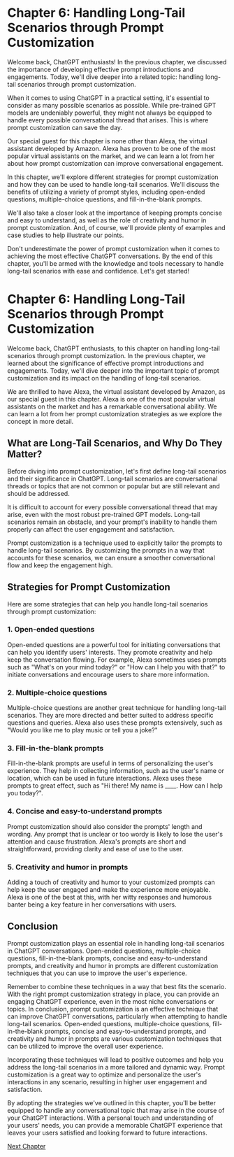 # Chapter 6: Handling Long-Tail Scenarios through Prompt Customization

Welcome back, ChatGPT enthusiasts! In the previous chapter, we discussed the importance of developing effective prompt introductions and engagements. Today, we'll dive deeper into a related topic: handling long-tail scenarios through prompt customization.

When it comes to using ChatGPT in a practical setting, it's essential to consider as many possible scenarios as possible. While pre-trained GPT models are undeniably powerful, they might not always be equipped to handle every possible conversational thread that arises. This is where prompt customization can save the day.

Our special guest for this chapter is none other than Alexa, the virtual assistant developed by Amazon. Alexa has proven to be one of the most popular virtual assistants on the market, and we can learn a lot from her about how prompt customization can improve conversational engagement.

In this chapter, we'll explore different strategies for prompt customization and how they can be used to handle long-tail scenarios. We'll discuss the benefits of utilizing a variety of prompt styles, including open-ended questions, multiple-choice questions, and fill-in-the-blank prompts.

We'll also take a closer look at the importance of keeping prompts concise and easy to understand, as well as the role of creativity and humor in prompt customization. And, of course, we'll provide plenty of examples and case studies to help illustrate our points.

Don't underestimate the power of prompt customization when it comes to achieving the most effective ChatGPT conversations. By the end of this chapter, you'll be armed with the knowledge and tools necessary to handle long-tail scenarios with ease and confidence. Let's get started!
# Chapter 6: Handling Long-Tail Scenarios through Prompt Customization

Welcome back, ChatGPT enthusiasts, to this chapter on handling long-tail scenarios through prompt customization. In the previous chapter, we learned about the significance of effective prompt introductions and engagements. Today, we'll dive deeper into the important topic of prompt customization and its impact on the handling of long-tail scenarios.

We are thrilled to have Alexa, the virtual assistant developed by Amazon, as our special guest in this chapter. Alexa is one of the most popular virtual assistants on the market and has a remarkable conversational ability. We can learn a lot from her prompt customization strategies as we explore the concept in more detail.

## What are Long-Tail Scenarios, and Why Do They Matter?

Before diving into prompt customization, let's first define long-tail scenarios and their significance in ChatGPT. Long-tail scenarios are conversational threads or topics that are not common or popular but are still relevant and should be addressed. 

It is difficult to account for every possible conversational thread that may arise, even with the most robust pre-trained GPT models. Long-tail scenarios remain an obstacle, and your prompt's inability to handle them properly can affect the user engagement and satisfaction. 

Prompt customization is a technique used to explicitly tailor the prompts to handle long-tail scenarios. By customizing the prompts in a way that accounts for these scenarios, we can ensure a smoother conversational flow and keep the engagement high.

## Strategies for Prompt Customization

Here are some strategies that can help you handle long-tail scenarios through prompt customization:

### 1. Open-ended questions

Open-ended questions are a powerful tool for initiating conversations that can help you identify users' interests. They promote creativity and help keep the conversation flowing. For example, Alexa sometimes uses prompts such as "What's on your mind today?" or "How can I help you with that?" to initiate conversations and encourage users to share more information.

### 2. Multiple-choice questions

Multiple-choice questions are another great technique for handling long-tail scenarios. They are more directed and better suited to address specific questions and queries. Alexa also uses these prompts extensively, such as "Would you like me to play music or tell you a joke?"

### 3. Fill-in-the-blank prompts

Fill-in-the-blank prompts are useful in terms of personalizing the user's experience. They help in collecting information, such as the user's name or location, which can be used in future interactions. Alexa uses these prompts to great effect, such as "Hi there! My name is ____. How can I help you today?".

### 4. Concise and easy-to-understand prompts

Prompt customization should also consider the prompts' length and wording. Any prompt that is unclear or too wordy is likely to lose the user's attention and cause frustration. Alexa's prompts are short and straightforward, providing clarity and ease of use to the user.

### 5. Creativity and humor in prompts

Adding a touch of creativity and humor to your customized prompts can help keep the user engaged and make the experience more enjoyable. Alexa is one of the best at this, with her witty responses and humorous banter being a key feature in her conversations with users.

## Conclusion

Prompt customization plays an essential role in handling long-tail scenarios in ChatGPT conversations. Open-ended questions, multiple-choice questions, fill-in-the-blank prompts, concise and easy-to-understand prompts, and creativity and humor in prompts are different customization techniques that you can use to improve the user's experience. 

Remember to combine these techniques in a way that best fits the scenario. With the right prompt customization strategy in place, you can provide an engaging ChatGPT experience, even in the most niche conversations or topics.
In conclusion, prompt customization is an effective technique that can improve ChatGPT conversations, particularly when attempting to handle long-tail scenarios. Open-ended questions, multiple-choice questions, fill-in-the-blank prompts, concise and easy-to-understand prompts, and creativity and humor in prompts are various customization techniques that can be utilized to improve the overall user experience.

Incorporating these techniques will lead to positive outcomes and help you address the long-tail scenarios in a more tailored and dynamic way. Prompt customization is a great way to optimize and personalize the user's interactions in any scenario, resulting in higher user engagement and satisfaction.

By adopting the strategies we've outlined in this chapter, you'll be better equipped to handle any conversational topic that may arise in the course of your ChatGPT interactions. With a personal touch and understanding of your users' needs, you can provide a memorable ChatGPT experience that leaves your users satisfied and looking forward to future interactions.


[Next Chapter](07_Chapter07.md)